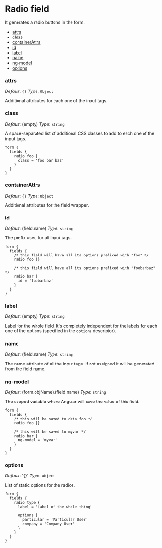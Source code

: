 
Radio field
===========

It generates a radio buttons in the form.

 * [attrs](#attrs)
 * [class](#class)
 * [containerAttrs](#containerAttrs)
 * [id](#id)
 * [label](#label)
 * [name](#name)
 * [ng-model](#ng-model)
 * [options](#options)
 
### <a name="attrs"></a> attrs
*Default*: `{}`
*Type*: `Object`

Additional attributes for each one of the input tags..


### <a name="class"></a> class
*Default*: (empty)
*Type*: `string`

A space-separated list of additional CSS classes to add to each one of
the input tags.

```
form {
  fields {
    radio foo {
      class = 'foo bar baz'
    }
  }
}
```


### <a name="containerAttrs"></a> containerAttrs
*Default*: `{}`
*Type*: `Object`

Additional attributes for the field wrapper.


### <a name="id"></a> id
*Default*: (field.name)
*Type*: `string`

The prefix used for all input tags.

```
form {
  fields {
    /* this field will have all its options prefixed with "foo" */
    radio foo {}

    /* this field will have all its options prefixed with "foobarbaz" */
    radio bar {
      id = 'foobarbaz'
    }
  }
}
```


### <a name="label"></a> label
*Default*: (empty)
*Type*: `string`

Label for the whole field. It's completely independent for the labels for each
one of the options (specified in the `options` descriptor).


### <a name="name"></a> name
*Default*: (field.name)
*Type*: `string`

The name attribute of all the input tags. If not assigned it will be generated from
the field name.


### <a name="ng-model"></a> ng-model
*Default*: (form.objName).(field.name)
*Type*: `string`

The scoped variable where Angular will save the value of this field.

```
form {
  fields {
    /* this will be saved to data.foo */
    radio foo {}

    /* this will be saved to myvar */
    radio bar {
      ng-model = 'myvar'
    }
  }
}
```


### <a name="options"></a> options
*Default*: '{}'
*Type*: `Object`

List of static options for the radios.

```
form {
  fields {
    radio type {
      label = 'Label of the whole thing'
      
      options {
        particular = 'Particular User'
        company = 'Company User'
      }
    }
  }
}
```
